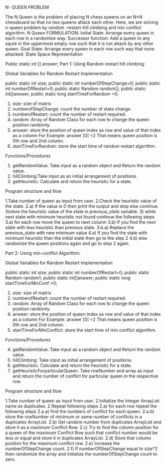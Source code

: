 N- QUEEN PROBLEM

The N Queen is the problem of placing N chess queens on an N×N chessboard so that no two queens attack each other.
Here, we are solving n-queen problem by random -restart-hill climbing and min conflict algorithm.
N Queen FORMULATION:
Initial State: Arrange every queen in each row in a randomize way.
Successor function: Add a queen to any squre in the uppermost empty row such that it is not attack by any other queen. 
Goal State: Arrange every queen in each row such way that none attacked.
State Space Representation

Public static int [] answer;
Part 1: Using Random restart hill climbing:

Global Variables for Random Restart Implementation

public static int size;
public static int numberOfStepChange=0;
public static int numberOfRestart=0;
public static Random random[];
public static int[]answer;
public static long startTimeForRandom =0;


1.	size: size of matrix 
2.	numberofStepChange: count the number of state change.
3.	numberofRestart: count the number of restart required. 
4.	random: Array of Random Class for each row to change the queen position randomly.
5.	answer: store the position of queen index as row and value of that index as a column
For Example: answer [0] =2
 That means queen position is 0th row and 2nd column.
6.	startTimeForRandom: store the start time of random restart algorithm.




Functions/Procedures

1.	getRandomValue: Take input as a random object and Return the random value.
2.	hillClimbing:Take input as  an initial arrangement of positions.
3.	getHeuristic: Calculate and return the heuristic for a state. 


Program structure and flow 

1.Take number of queen as input from user.
2.Check the heuristic value of the state.
2.a) If the value is 0 then print the output and stop else continue.
3)store the heuristic value of the state in previous_state variable.
3) while next state with minimum heuristic not found continue the following steps
3.a) for each row move the queen to next column 
3.b) If you find the next state with less heuristic than previous state.
3.b.a) Replace the previous_state with new minimum value
4.a) If you find the state with minimum heuristic than the initial state then go to the step 2
4.b) else randomize the queen positions again and go to step 2 again.

Part 2: Using min-conflict Algorithm:

Global Variables for Random Restart Implementation

public static int size;
public static int numberOfRestart=0;
public static Random random1;
public static int[]answer;
public static long startTimeForMinConf =0;

1.	size: size of matrix 
2.	numberofRestart: count the number of restart required. 
3.	random: Array of Random Class for each row to change the queen position randomly.
4.	answer: store the position of queen index as row and value of that index as a column
For Example: answer [0] =2
      That means queen position is 0th row and 2nd column.
5.	startTimeForMinConflict: store the start time of min conflict algorithm.


Functions/Procedures

4.	getRandomValue: Take input as a random object and Return the random value.
5.	hillClimbing: Take input as initial arrangement of positions.
6.	getHeuristic: Calculate and return the heuristic for a state. 
7.	getHeuristicForparticularQueen: Take rowNumber and array as input and return the number of conflict for particular queen in the respective row.	

Program structure and flow 

1.Take number of queen as input from user.
2.Initialize the Integer ArrayList name as duplicates.
2.Repeat following steps
2.a) for each row repeat the following steps
2.a.a) find the numbers of conflict for each queen.
2.a.b) store the rowNumber of minimum or same number of conflicts in a duplicates ArrayList.
2.b) Get random number from duplicates ArrayList and store it as a maximum Conflict Row.
2.c) Try to find the column position for a queen of the maximum Conflict Row such that conflict number would be less or equal and store it in duplicates ArrayList.
2.d) Store that column position for the maximum conflict row.
2.e) Increase the numberOfStepChange count.
2.f) If numberOfStepChange equal to size*2 then randomize the array and initialize the numberOfStepChange count to zero.
